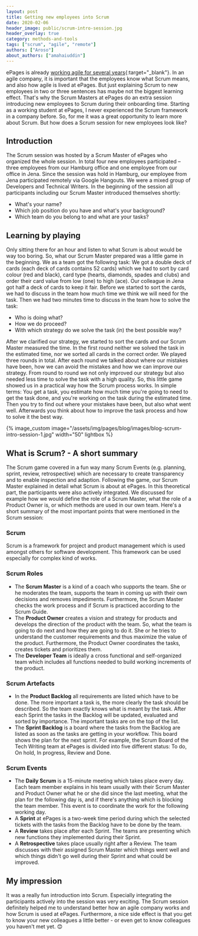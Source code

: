 ```yaml
---
layout: post
title: Getting new employees into Scrum 
date: 2020-02-06
header_image: public/scrum-intro-session.jpg
header_overlay: true
category: methods-and-tools
tags: ["scrum", "agile", "remote"]
authors: ["Aroso"]
about_authors: ["amahaiuddin"]
---
```


ePages is already [working agile for several years](/blog/methods-and-tools/epages-turns-agile/){:target="_blank"}.
In an agile company, it is important that the employees know what Scrum means, and also how agile is lived at ePages.
But just explaining Scrum to new employees in two or three sentences has maybe not the biggest learning effect.
That's why the Scrum Masters at ePages do an extra session introducing new employees to Scrum during their onboarding time.
Starting as a working student at ePages, I never experienced the Scrum framework in a company before.
So, for me it was a great opportunity to learn more about Scrum.
But how does a Scrum session for new employees look like?

## Introduction

The Scrum session was hosted by a Scrum Master of ePages who organized the whole session.
In total four new employees participated – three employees from our Hamburg office and one employee from our office in Jena.
Since the session was hold in Hamburg, our employee from Jena participated remotely via Google Hangouts.
We were a mixed group of Developers and Technical Writers.
In the beginning of the session all participants including our Scrum Master introduced themselves shortly:

- What's your name?
- Which job position do you have and what's your background?
- Which team do you belong to and what are your tasks?

## Learning by playing

Only sitting there for an hour and listen to what Scrum is about would be way too boring.
So, what our Scrum Master prepared was a little game in the beginning.
We as a team got the following task: We got a double deck of cards (each deck of cards contains 52 cards) which we had to sort by card colour (red and black), card type (hearts, diamonds, spades and clubs) and order their card value from low (one) to high (ace).
Our colleague in Jena got half a deck of cards to keep it fair.
Before we started to sort the cards, we had to discuss in the team how much time we think we will need for the task.
Then we had two minutes time to discuss in the team how to solve the task:

- Who is doing what?
- How we do proceed?
- With which strategy do we solve the task (in) the best possible way?

After we clarified our strategy, we started to sort the cards and our Scrum Master measured the time.
In the first round neither we solved the task in the estimated time, nor we sorted all cards in the correct order.
We played three rounds in total.
After each round we talked about where our mistakes have been, how we can avoid the mistakes and how we can improve our strategy.
From round to round we not only improved our strategy but also needed less time to solve the task with a high quality.
So, this little game showed us in a practical way how the Scrum process works.
In simple terms: You get a task, you estimate how much time you're going to need to get the task done, and you're working on the task during the estimated time. 
Then you try to find out where your mistakes have been, but also what went well. 
Afterwards you think about how to improve the task process and how to solve it the best way.

{% image_custom image="/assets/img/pages/blog/images/blog-scrum-intro-session-1.jpg" width="50" lightbox %}

## What is Scrum? - A short summary

The Scrum game covered in a fun way many Scrum Events (e.g. planning, sprint, review, retrospective) which are necessary to create transparency and to enable inspection and adaption.
Following the game, our Scrum Master explained in detail what Scrum is about at ePages.
In this theoretical part, the participants were also actively integrated.
We discussed for example how we would define the role of a Scrum Master, what the role of a Product Owner is, or which methods are used in our own team. 
Here's a short summary of the most important points that were mentioned in the Scrum session:

### Scrum

Scrum is a framework for project and product management which is used amongst others for software development.
This framework can be used especially for complex kind of works.

### Scrum Roles

- The **Scrum Master** is a kind of a coach who supports the team. She or he moderates the team, supports the team in coming up with their own decisions and removes impediments. Furthermore, the Scrum Master checks the work process and if Scrum is practiced according to the Scrum Guide.
- The **Product Owner** creates a vision and strategy for products and develops the direction of the product with the team. So, what the team is going to do next and how they are going to do it. She or he tries to understand the customer requirements and thus maximize the value of the product. Furthermore, the Product Owner coordinates the tasks, creates tickets and prioritizes them.
- The **Developer Team** is ideally a cross functional and self-organized team which includes all functions needed to build working increments of the product.

### Scrum Artefacts

- In the **Product Backlog** all requirements are listed which have to be done. The more important a task is, the more clearly the task should be described. So the team exactly knows what is meant by the task. After each Sprint the tasks in the Backlog will be updated, evaluated and sorted by importance. The important tasks are on the top of the list.
- The **Sprint Backlog** is a board where the tasks from the Backlog are listed as soon as the tasks are getting in your workflow. This board shows the plan for the next sprint. For example, the Scrum Board of the Tech Writing team at ePages is divided into five different status: To do, On hold, In progress, Review and Done.

### Scrum Events 

- The **Daily Scrum** is a 15-minute meeting which takes place every day. Each team member explains in his team usually with their Scrum Master and Product Owner what he or she did since the last meeting, what the plan for the following day is, and if there's anything which is blocking the team member. This event is to coordinate the work for the following working day.
- A **Sprint** at ePages is a two-week time period during which the selected tickets with the tasks from the Backlog have to be done by the team.
- A **Review** takes place after each Sprint. The teams are presenting which new functions they implemented during their Sprint.
- A **Retrospective** takes place usually right after a Review. The team discusses with their assigned Scrum Master which things went well and which things didn't go well during their Sprint and what could be improved.

## My impression

It was a really fun introduction into Scrum.
Especially integrating the participants actively into the session was very exciting.
The Scrum session definitely helped me to understand better how an agile company works and how Scrum is used at ePages.
Furthermore, a nice side effect is that you get to know your new colleagues a little better - or even get to know colleagues you haven't met yet. 😊